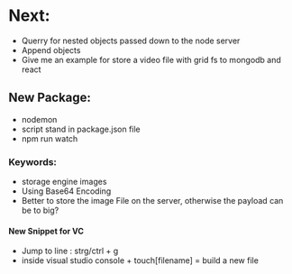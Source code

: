 # Next:
- Querry for nested objects passed down to the node server
- Append objects 
- Give me an example for store a video file with grid fs to mongodb and react

## New Package:
- nodemon
- script stand in package.json file 
- npm run watch

### Keywords:
- storage engine images
- Using Base64 Encoding 
- Better to store the image File on the server, otherwise the payload can be to big?


#### New Snippet for VC 
- Jump to line : strg/ctrl + g
- inside visual studio console + touch[filename] = build a new file 


